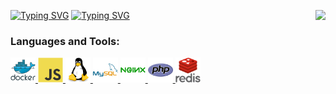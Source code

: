<img align="right" src="https://media.giphy.com/media/v1.Y2lkPTc5MGI3NjExM3JwbnI3c3BtYnAxd3Z4dGh2NWV1M2QzMmF0ZHNwNDEwcHhhcno5cyZlcD12MV9pbnRlcm5hbF9naWZfYnlfaWQmY3Q9cw/kReKcfrs1YoTmt2AQt/giphy.gif"></img>
[![Typing SVG](https://readme-typing-svg.herokuapp.com?font=Fira+Code&pause=1000&color=12CD6D&center=true&vCenter=true&random=false&width=476&height=60&lines=Hi+there%2C+I'm+Anastasiia)](https://git.io/typing-svg)
[![Typing SVG](https://readme-typing-svg.herokuapp.com?font=Fira+Code&pause=1000&color=16C3CD&center=true&vCenter=true&multiline=true&random=false&width=476&height=117&lines=backend+developer)](https://git.io/typing-svg)

<h3 align="left">Languages and Tools:</h3>
<p align="left"> <a href="https://www.docker.com/" target="_blank" rel="noreferrer"> <img src="https://raw.githubusercontent.com/devicons/devicon/master/icons/docker/docker-original-wordmark.svg" alt="docker" width="40" height="40"/> </a> <a href="https://developer.mozilla.org/en-US/docs/Web/JavaScript" target="_blank" rel="noreferrer"> <img src="https://raw.githubusercontent.com/devicons/devicon/master/icons/javascript/javascript-original.svg" alt="javascript" width="40" height="40"/> </a> <a href="https://www.linux.org/" target="_blank" rel="noreferrer"> <img src="https://raw.githubusercontent.com/devicons/devicon/master/icons/linux/linux-original.svg" alt="linux" width="40" height="40"/> </a> <a href="https://www.mysql.com/" target="_blank" rel="noreferrer"> <img src="https://raw.githubusercontent.com/devicons/devicon/master/icons/mysql/mysql-original-wordmark.svg" alt="mysql" width="40" height="40"/> </a> <a href="https://www.nginx.com" target="_blank" rel="noreferrer"> <img src="https://raw.githubusercontent.com/devicons/devicon/master/icons/nginx/nginx-original.svg" alt="nginx" width="40" height="40"/> </a> <a href="https://www.php.net" target="_blank" rel="noreferrer"> <img src="https://raw.githubusercontent.com/devicons/devicon/master/icons/php/php-original.svg" alt="php" width="40" height="40"/> </a> <a href="https://redis.io" target="_blank" rel="noreferrer"> <img src="https://raw.githubusercontent.com/devicons/devicon/master/icons/redis/redis-original-wordmark.svg" alt="redis" width="40" height="40"/> </a> </p>

